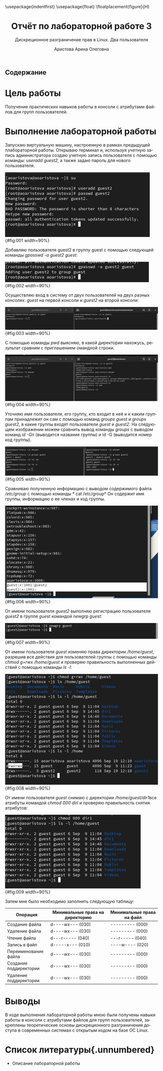 ﻿---
## Front matter
title: "Отчёт по лабораторной работе 3"
subtitle: "Дискреционное разграничение прав в Linux. Два пользователя"
author: "Аристова Арина Олеговна"

## Generic otions
lang: ru-RU
toc-title: "Содержание"

## Bibliography
bibliography: bib/cite.bib
csl: pandoc/csl/gost-r-7-0-5-2008-numeric.csl

## Pdf output format
toc: true # Table of contents
toc-depth: 2
lof: true # List of figures
lot: true # List of tables
fontsize: 12pt
linestretch: 1.5
papersize: a4
documentclass: scrreprt
## I18n polyglossia
polyglossia-lang:
  name: russian
  options:
	- spelling=modern
	- babelshorthands=true
polyglossia-otherlangs:
  name: english
## I18n babel
babel-lang: russian
babel-otherlangs: english
## Fonts
mainfont: PT Serif
romanfont: PT Serif
sansfont: PT Sans
monofont: PT Mono
mainfontoptions: Ligatures=TeX
romanfontoptions: Ligatures=TeX
sansfontoptions: Ligatures=TeX,Scale=MatchLowercase
monofontoptions: Scale=MatchLowercase,Scale=0.9
## Biblatex
biblatex: true
biblio-style: "gost-numeric"
biblatexoptions:
  - parentracker=true
  - backend=biber
  - hyperref=auto
  - language=auto
  - autolang=other*
  - citestyle=gost-numeric
## Pandoc-crossref LaTeX customization
figureTitle: "Рис."
tableTitle: "Таблица"
listingTitle: "Листинг"
lofTitle: "Список иллюстраций"
lotTitle: "Список таблиц"
lolTitle: "Листинги"
## Misc options
indent: true
header-includes:
  - \usepackage{indentfirst}
  - \usepackage{float} # keep figures where there are in the text
  - \floatplacement{figure}{H} # keep figures where there are in the text
---


# Цель работы

Получение практических навыков работы в консоли с атрибутами файлов для групп пользователей.

# Выполнение лабораторной работы

Запускаю виртуальную машину, настроенную в рамках предыдущей плабораторной работы. Открываю  терминал 
и, используя учетную запись администратора создаю учетную запись пользователя с помощью команды: *useradd guest2*, а также 
задаю пароль для нового пользователя.

![Создание пользователя guest2.](image/1.png){#fig:001 width=90%}

Добавляю пользователя guest2 в группу guest с помощью следующей команды *gpasswd -a guest2 guest*:

![Добавление пользователя guest2 в группу guest.](image/2.png){#fig:002 width=90%}

Осуществляю вход в систему от двух пользователей на двух разных консолях: *guest* на первой консоли 
и *guest2* на второй консоли:

![Вход в систему от двух пользователей на двух разных консолях.](image/3.png){#fig:003 width=90%}

С помощью команды *pwd* выясняю, в какой директории нахожусь, результат сравним с приглашением омандной строки.

![Опеределение текущей директории.](image/4.png){#fig:004 width=90%}

Уточняю имя пользователя, его группу, кто входит в неё
и к каким группам принадлежит он сам с помощью команд
*groups guest* и *groups guest2*, в какие группы входят пользователи *guest* и *guest2*. На следующем изображении 
можем сравнить вывод команды *groups* с выводом команд
*id -Gn* (выводится название группы) и id -G (выводится номер код группы).

![Уточнение имени пользователя, группы и ее членов.](image/5.png){#fig:005 width=90%}

Сравниваю полученную информацию с выводом содержимого файла */etc/group* с помощью команды * cat /etc/group*
Он содержит имя группы, информацию о ее членах и код группы.

![Фрагмент содержимого файла *etc/group*.](image/6.png){#fig:006 width=90%}

От имени пользователя *guest2* выполняю регистрацию пользователя
*guest2* в группе *guest* командой *newgrp guest*:


![Регистрацию пользователя *guest2* в группе *guest*.](image/7.png){#fig:007 width=90%}

От имени пользователя *guest* изменяю права директории */home/guest*,
разрешив все действия для пользователей группы с помощью команды *chmod g+rwx /home/guest* и проверяю
правильность выполненных действий с помощью команды *ls -l*:

![Изменение прав директории.](image/8.png){#fig:008 width=90%}

От имени пользователя *guest* снимаю с директории */home/guest/dir1*все атрибуты командой
*chmod 000 dirl* и проверяю правильность снятия атрибутов:

![Изменение прав директории.](image/9.png){#fig:009 width=90%}

Затем мне было необходимо заполнить следующую таблицу: 


| Операция               | Минимальные права на директорию | Минимальные права на файл | 
|------------------------|---------------------------------|----------------------------|
| Создание файла         | d----wx--- (030)                | --------- (000)            | 
| Удаление файла         | d----wx--- (030)                | --------- (000)            | 
| Чтение файла           | d---r----- (040)                | ---r----- (040)            | 
| Запись в файл          | d-----x--- (010)                | ----w---- (020)            |
| Переименование файла   | d----wx--- (030)                | --------- (000)            | 
| Создание поддиректории | d----wx--- (030)                | --------- (000)            | 
| Удаление поддиректории | d----wx--- (030)                | --------- (000)            | 

# Выводы

В ходе выполнения лабораторной работы мною были получены навыки работы в консоли с атрибутами файлов
для групп пользователей, закреплены теоретические основы дискреционного разграничения доступа в 
современных системах с открытым кодом на базе ОС Linux.

# Список литературы{.unnumbered}

- Описание лабораторной работы 



